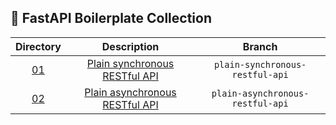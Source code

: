 ## :rocket: FastAPI Boilerplate Collection


|Directory|Description|Branch|
|:-------:|:--------:|:-----:|
|[01](./Repository/01/README.md)|[Plain synchronous RESTful API](https://fastapi.weekwith.me/plain-synchronous-restful-api/)|`plain-synchronous-restful-api`|
|[02](./Repository/02/README.md)|[Plain asynchronous RESTful API](https://fastapi.weekwith.me/plain-asynchronous-restful-api/)|`plain-asynchronous-restful-api`|
